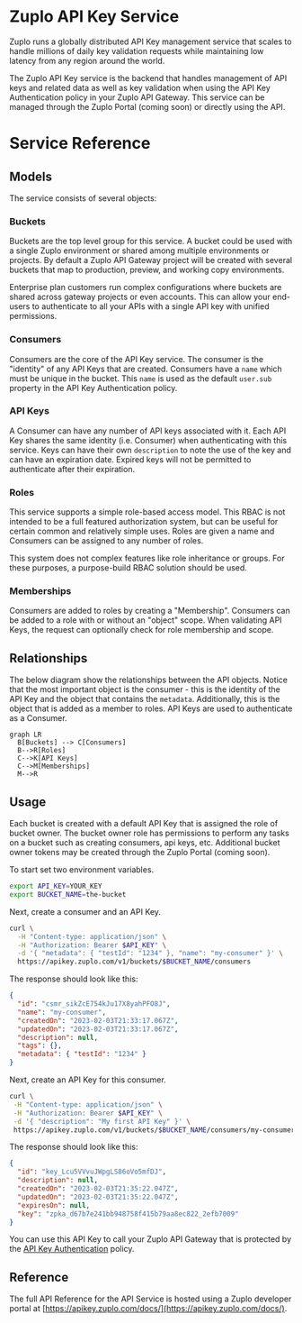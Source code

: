 # Zuplo API Key Service

Zuplo runs a globally distributed API Key management service that scales to handle millions of daily key validation requests while maintaining low latency from any region around the world.

The Zuplo API Key service is the backend that handles management of API keys and related data as well as key validation when using the API Key Authentication policy in your Zuplo API Gateway. This service can be managed through the Zuplo Portal (coming soon) or directly using the API.

# Service Reference

## Models

The service consists of several objects:

### Buckets

Buckets are the top level group for this service. A bucket could be used with a single Zuplo environment or shared among multiple environments or projects. By default a Zuplo API Gateway project will be created with several buckets that map to production, preview, and working copy environments.

Enterprise plan customers run complex configurations where buckets are shared across gateway projects or even accounts. This can allow your end-users to authenticate to all your APIs with a single API key with unified permissions.

### Consumers

Consumers are the core of the API Key service. The consumer is the "identity" of any API Keys that are created. Consumers have a `name` which must be unique in the bucket. This `name` is used as the default `user.sub` property in the API Key Authentication policy.

### API Keys

A Consumer can have any number of API keys associated with it. Each API Key shares the same identity (i.e. Consumer) when authenticating with this service. Keys can have their own `description` to note the use of the key and can have an expiration date. Expired keys will not be permitted to authenticate after their expiration.

### Roles

This service supports a simple role-based access model. This RBAC is not intended to be a full featured authorization system, but can be useful for certain common and relatively simple uses. Roles are given a name and Consumers can be assigned to any number of roles.

This system does not complex features like role inheritance or groups. For these purposes, a purpose-build RBAC solution should be used.

### Memberships

Consumers are added to roles by creating a "Membership". Consumers can be added to a role with or without an "object" scope. When validating API Keys, the request can optionally check for role membership and scope.

## Relationships

The below diagram show the relationships between the API objects. Notice that the most important object is the consumer - this is the identity of the API Key and the object that contains the `metadata`. Additionally, this is the object that is added as a member to roles. API Keys are used to authenticate as a Consumer.

```mermaid
graph LR
  B[Buckets] --> C[Consumers]
  B-->R[Roles]
  C-->K[API Keys]
  C-->M[Memberships]
  M-->R
```

## Usage

Each bucket is created with a default API Key that is assigned the role of bucket owner. The bucket owner role has permissions to perform any tasks on a bucket such as creating consumers, api keys, etc. Additional bucket owner tokens may be created through the Zuplo Portal (coming soon).

To start set two environment variables.

```bash
export API_KEY=YOUR_KEY
export BUCKET_NAME=the-bucket
```

Next, create a consumer and an API Key.

```bash
curl \
  -H "Content-type: application/json" \
  -H "Authorization: Bearer $API_KEY" \
  -d '{ "metadata": { "testId": "1234" }, "name": "my-consumer" }' \
  https://apikey.zuplo.com/v1/buckets/$BUCKET_NAME/consumers
```

The response should look like this:

```json
{
  "id": "csmr_sikZcE754kJu17X8yahPFO8J",
  "name": "my-consumer",
  "createdOn": "2023-02-03T21:33:17.067Z",
  "updatedOn": "2023-02-03T21:33:17.067Z",
  "description": null,
  "tags": {},
  "metadata": { "testId": "1234" }
}
```

Next, create an API Key for this consumer.

```bash
curl \
 -H "Content-type: application/json" \
 -H "Authorization: Bearer $API_KEY" \
 -d '{ "description": "My first API Key" }' \
 https://apikey.zuplo.com/v1/buckets/$BUCKET_NAME/consumers/my-consumer/keys
```

The response should look like this:

```json
{
  "id": "key_Lcu5VVvuJWpgLS86oVo5mfDJ",
  "description": null,
  "createdOn": "2023-02-03T21:35:22.047Z",
  "updatedOn": "2023-02-03T21:35:22.047Z",
  "expiresOn": null,
  "key": "zpka_d67b7e241bb948758f415b79aa8ec822_2efb7009"
}
```

You can use this API Key to call your Zuplo API Gateway that is protected by the [API Key Authentication](/docs/policies/api-key-inbound) policy.

## Reference

The full API Reference for the API Service is hosted using a Zuplo developer portal at [https://apikey.zuplo.com/docs/](https://apikey.zuplo.com/docs/).
